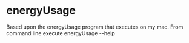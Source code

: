 # energyUsage
Based upon the energyUsage program that executes on my mac. From command line execute energyUsage --help
